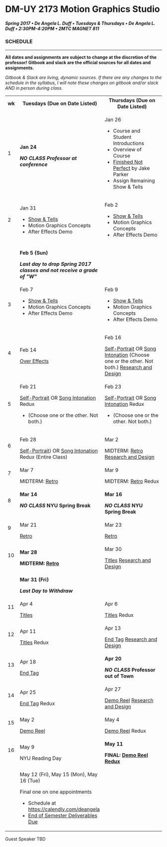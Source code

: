 # DM-UY 2173 Motion Graphics Studio

##### Spring 2017 • De Angela L. Duff • Tuesdays &amp; Thursdays • De Angela L. Duff • 2:30PM-4:20PM • 2MTC MAGNET 811

### SCHEDULE

---

**All dates and assignments are subject to change at the discretion of the professor! Gitbook and slack are the official sources for all dates and assignments.**

*Gitbook &amp; Slack are living, dynamic sources. If there are any changes to the schedule in the syllabus, I will note these changes on gitbook and/or slack AND in person during class.*

<table>
<tr>
<th width="4%">wk</th>
<th width="48%">Tuesdays (Due on Date Listed)</th>
<th width="48%">Thursdays (Due on Date Listed)</th>
</tr>

<tr>
<td>1</td>
<td><strong><p>Jan 24</p><i>NO CLASS Professor at conference</i></strong></td>
<td><p>Jan 26</p>
<ul>
<li>Course and Student Introductions</li>
<li>Overview of Course</li>
<li><a href="https://www.youtube.com/watch?v=Q4vWXbOLmaE" target="_blank">Finished Not Perfect</a> by Jake Parker
<li>Assign Remaining Show &amp; Tells</li>
</ul></td>
</tr>

<tr>
<td>2</td>
<td><p>Jan 31</p>
<ul>
<li><a href="show_and_tells.md">Show &amp; Tells</a></li>
<li>Motion Graphics Concepts</li>
<li>After Effects Demo</li>
</ul></td>
<td valign="top"><p>Feb 2</p><ul>
<li><a href="show_and_tells.md">Show &amp; Tells</a></li>
<li>Motion Graphics Concepts</li>
<li>After Effects Demo</li>
</ul></td>
</tr>

<tr>
<td><td><strong><p>Feb 5 (Sun)</p><i>Last day to drop Spring 2017 classes and not receive a grade of "W"</i></strong></td><td></td>
</tr>

<tr>
<td>3</td>
<td valign="top"><p>Feb 7</p><ul>
<li><a href="show_and_tells.md">Show &amp; Tells</a></li>
<li>Motion Graphics Concepts</li>
<li>After Effects Demo</li>
</ul></td>
<td valign="top"><p>Feb 9</p><ul>
<li><a href="show_and_tells.md">Show &amp; Tells</a></li>
<li>Motion Graphics Concepts</li>
<li>After Effects Demo</li>
</ul></td>
</tr>

<tr>
<td>4</td>
<td><p>Feb 14</p><a href="projects_overeffects.md">Over Effects</a></td>
<td valign="top"><p>Feb 16</p><a href="projects_self-portrait.md">Self-Portrait</a> OR <a href="projects_songintonation.md">Song Intonation</a> (Choose one or the other. Not both.) <a href="process_documentation.md">Research and Design</a></td>
</tr>

<tr>
<td>5</td>
<td><p>Feb 21</p><a href="projects_self-portrait.md">Self-Portrait</a> OR <a href="projects_songintonation.md">Song Intonation</a> Redux <ul><li>(Choose one or the other. Not both.)</li></ul> </td>
<td><p>Feb 23</p><a href="projects_self-portrait.md">Self-Portrait</a> OR <a href="projects_songintonation.md">Song Intonation</a> Redux <ul><li>(Choose one or the other. Not both.)</li></ul> </td>
</tr>

<tr>
<td>6</td>
<td><p>Feb 28</p><a href="projects_self-portrait.md">Self-Portrait</a>) OR <a href="projects_songintonation.md">Song Intonation</a> Redux (Entire Class)</td>
<td><p>Mar 2</p>MIDTERM: <a href="projects_retro.md">Retro</a> <a href="process_documentation.md">Research and Design</a></td>
</tr>

<td>7</td>
<td><p>Mar 7</p>MIDTERM: <a href="projects_retro.md">Retro</a></td>
<td><p>Mar 9</p>MIDTERM: <a href="projects_retro.md">Retro</a> Redux</td>
</tr>

<tr>
<tr>
<td>8</td>
<td valign="top"><strong><p>Mar 14</p><i>NO CLASS</i> NYU Spring Break</strong></td>
<td valign="top"><strong><p>Mar 16</p><i>NO CLASS</i> NYU Spring Break</strong></td>
</tr>

<tr>
<td>9</td>
<td><p>Mar 21</p><a href="projects_retro.md">Retro</a></td>
<td><p>Mar 23</p><a href="projects_retro.md">Retro</a></td>
</tr>



<tr>
<td>10</td>
<td><strong><p>Mar 28</p>MIDTERM: <a href="projects_retro.md">Retro</a></strong></td>
<td><p>Mar 30</p><a href="projects_titles.md">Titles</a> <a href="process_documentation.md">Research and Design</a></td>
</tr>

<tr>
<td></td><td><strong><p>Mar 31 (Fri)</p><i>Last Day to Withdraw</i></strong></td><td></td>
</tr>

<tr>
<td>11</td>
<td><p>Apr 4</p><a href="projects_titles.md">Titles</a></td>
<td><p>Apr 6</p><a href="projects_titles.md">Titles</a> Redux</td>
</tr>
<tr>
<td>12</td>
<td><p>Apr 11</p><a href="projects_titles.md">Titles</a> Redux</td>
<td><p>Apr 13</p><a href="projects_endtag.md">End Tag</a> <a href="process_documentation.md">Research and Design</a></td>
</tr>
<tr>
<td>13</td>
<td><p>Apr 18</p><a href="projects_endtag.md">End Tag</a></td>
<td><strong><p>Apr 20</p><i>NO CLASS</i> Professor out of Town</strong></td>
</tr>
<tr>
<td>14</td>
<td><p>Apr 25</p><a href="projects_endtag.md">End Tag</a> Redux</td>
<td><p>Apr 27</p><a href="projects_demoreel.md">Demo Reel</a> <a href="process_documentation.md">Research and Design</a></td>
</tr>

<tr>
<td>15</td>
<td><p>May 2</p><a href="projects_demoreel.md">Demo Reel</a></td>
<td><p>May 4</p><a href="projects_demoreel.md">Demo Reel</a> Redux</td>
</tr>

<tr>
<td>16</td>
<td><p>May 9</p>NYU Reading Day</td>
<td><strong><p>May 11</p>FINAL: <a href="projects_demo_reel.md">Demo Reel Redux</a></strong></td>
</tr>

<tr>
<td></td>
<td><p>May 12 (Fri), May 15 (Mon), May 16 (Tue)</p>Final one on one appointments
<ul>
<li>Schedule at <a href="https://calendly.com/deangela">https://calendly.com/deangela</li>
<li><a href="end_of_semester_deliverables.md">End of Semester Deliverables Due</li>
</ul></td>
<td></td>
</tr>


</table>

Guest Speaker TBD